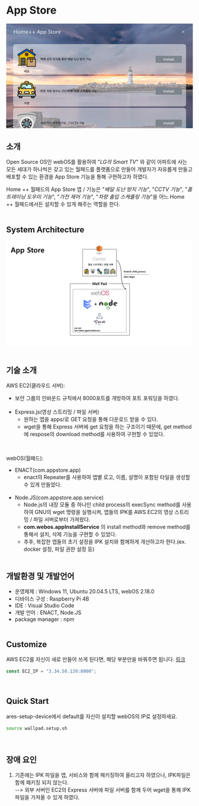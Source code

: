 # App Store
![AppStore](AppStore.png)
<br>

## 소개

Open Source OS인 webOS를 활용하여 "_LG의 Smart TV_" 와 같이 아파트에 사는 모든 세대가 하나씩은 갖고 있는 월패드를 플랫폼으로 만들어 개발자가 자유롭게 만들고 배포할 수 있는 환경을 App Store 기능을 통해 구현하고자 하였다.<br>

Home ++ 월패드의 App Store 앱 / 기능은 "_배달 도난 방지 기능_", "_CCTV 기능_", "_홈 트레이닝 도우미 기능_", "_가전 제어 기능_", "_차량 출입 스케쥴링 기능_"을 어느 Home ++ 월패드에서든 설치할 수 있게 해주는 역할을 한다. <br><br>


## System Architecture

![SystemArchitecture](SystemArchitecture.jpg)
<br><br>

## 기술 소개

AWS EC2(클라우드 서버):
- 보안 그룹의 인바운드 규칙에서 8000포트를 개방하여 포트 포워딩을 하였다. <br><br>
- Express.js(영상 스트리밍 / 파일 서버)
    - 원하는 앱을 apps/로 GET 요청을 통해 다운로드 받을 수 있다.
    - wget을 통해 Express 서버에 get 요청을 하는 구조이기 때문에, get method에 respose의 download method를 사용하여 구현할 수 있었다. 
<br>

webOS(월패드):
- ENACT(com.appstore.app)
    - enact의 Repeater를 사용하여 앱별 로고, 이름, 설명이 포함된 타일을 생성할 수 있게 만들었다. <br><br>
- Node.JS(com.appstore.app.service)
    - Node.js의 내장 모듈 중 하나인 child process의 execSync method를 사용하여 GNU의 wget 명령을 실행시켜, 앱들의 IPK를 AWS EC2의 영상 스트리밍 / 파일 서버로부터 가져왔다.
    - __com.webos.appInstallService__ 의 install method와 remove method를 통해서 설치, 삭제 기능을 구현할 수 있었다.
    - 추후, 복잡한 앱들의 초기 설정을 IPK 설치와 함께하게 개선하고자 한다.(ex. docker 설정, 파일 권한 설정 등)
<br><br>

## 개발환경 및 개발언어
- 운영체제 : Windows 11, Ubuntu 20.04.5 LTS, webOS 2.18.0
- 디바이스 구성 : Raspberry Pi 4B
- IDE : Visual Studio Code
- 개발 언어 : ENACT, Node.JS
- package manager : npm
<br><br>

## Customize
AWS EC2를 자신이 새로 만들어 쓰게 된다면, 해당 부분만을 바꿔주면 됩니다. <a href="https://github.com/ymw0407/2022ESWContest_webOS_3013/blob/master/main-AppStore/wallpad/appstore/appstore_service/luna_service.js">링크</a>
```javascript
const EC2_IP = "3.34.50.139:8000";
```
<br>

## Quick Start
ares-setup-device에서 default를 자신이 설치할 webOS의 IP로 설정하세요.
```bash
source wallpad.setup.sh
```
<br>

## 장애 요인

1. 기존에는 IPK 파일을 앱, 서비스와 함께 패키징하여 올리고자 하였으나, IPK파일은 함께 패키징 되지 않는다.<br> 
--> 외부 서버인 EC2의 Express 서버에 파일 서버를 함께 두어 wget을 통해 IPK 파일을 가져올 수 있게 하였다.
